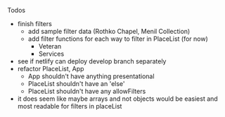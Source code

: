 Todos

- finish filters
  - add sample filter data (Rothko Chapel, Menil Collection)
  - add filter functions for each way to filter in PlaceList (for now)
    - Veteran
    - Services
- see if netlify can deploy develop branch separately
- refactor PlaceList, App
  - App shouldn't have anything presentational
  - PlaceList shouldn't have an 'else'
  - PlaceList shouldn't have any allowFilters
- it does seem like maybe arrays and not objects would be easiest and most readable for filters in placeList

